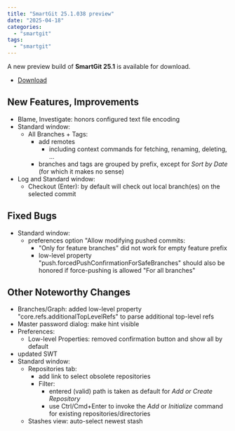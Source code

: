 ```yaml
---
title: "SmartGit 25.1.038 preview"
date: "2025-04-18"
categories: 
  - "smartgit"
tags: 
  - "smartgit"
---
```


A new preview build of **SmartGit 25.1** is available for download.

- [Download](https://www.syntevo.com/smartgit/preview/)

## New Features, Improvements
- Blame, Investigate: honors configured text file encoding
- Standard window:
	- All Branches + Tags:
		- add remotes
			- including context commands for fetching, renaming, deleting, ...
		- branches and tags are grouped by prefix, except for *Sort by Date* (for which it makes no sense)
- Log and Standard window:
	- Checkout (Enter): by default will check out local branch(es) on the selected commit

## Fixed Bugs
- Standard window:
	- preferences option "Allow modifying pushed commits:
		- "Only for feature branches" did not work for empty feature prefix
		- low-level property "push.forcedPushConfirmationForSafeBranches" should also be honored if force-pushing is allowed "For all branches"

## Other Noteworthy Changes
- Branches/Graph: added low-level property "core.refs.additionalTopLevelRefs" to parse additional top-level refs
- Master password dialog: make hint visible
- Preferences:
	- Low-level Properties: removed confirmation button and show all by default
- updated SWT
- Standard window:
	- Repositories tab:
		- add link to select obsolete repositories
		- Filter:
			- entered (valid) path is taken as default for *Add or Create Repository*
			- use Ctrl/Cmd+Enter to invoke the *Add* or *Initialize* command for existing repositories/directories
	- Stashes view: auto-select newest stash
